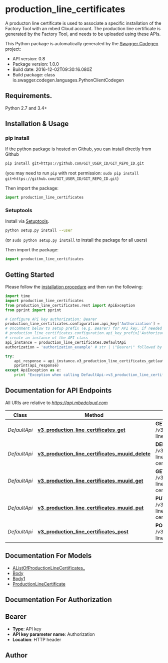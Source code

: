 # production_line_certificates
A producton line certificate is used to associate a specific installation of the Factory Tool with an mbed Cloud account.  The production line certificate is generated by the Factory Tool, and needs to be uploaded using these APIs. 

This Python package is automatically generated by the [Swagger Codegen](https://github.com/swagger-api/swagger-codegen) project:

- API version: 0.8
- Package version: 1.0.0
- Build date: 2016-12-02T09:30:16.080Z
- Build package: class io.swagger.codegen.languages.PythonClientCodegen

## Requirements.

Python 2.7 and 3.4+

## Installation & Usage
### pip install

If the python package is hosted on Github, you can install directly from Github

```sh
pip install git+https://github.com/GIT_USER_ID/GIT_REPO_ID.git
```
(you may need to run `pip` with root permission: `sudo pip install git+https://github.com/GIT_USER_ID/GIT_REPO_ID.git`)

Then import the package:
```python
import production_line_certificates 
```

### Setuptools

Install via [Setuptools](http://pypi.python.org/pypi/setuptools).

```sh
python setup.py install --user
```
(or `sudo python setup.py install` to install the package for all users)

Then import the package:
```python
import production_line_certificates
```

## Getting Started

Please follow the [installation procedure](#installation--usage) and then run the following:

```python
import time
import production_line_certificates
from production_line_certificates.rest import ApiException
from pprint import pprint

# Configure API key authorization: Bearer
production_line_certificates.configuration.api_key['Authorization'] = 'YOUR_API_KEY'
# Uncomment below to setup prefix (e.g. Bearer) for API key, if needed
# production_line_certificates.configuration.api_key_prefix['Authorization'] = 'Bearer'
# create an instance of the API class
api_instance = production_line_certificates.DefaultApi
authorization = 'authorization_example' # str | \"Bearer\" followed by the reference token or API key.

try:
    api_response = api_instance.v3_production_line_certificates_get(authorization)
    pprint(api_response)
except ApiException as e:
    print "Exception when calling DefaultApi->v3_production_line_certificates_get: %s\n" % e

```

## Documentation for API Endpoints

All URIs are relative to *https://api.mbedcloud.com*

Class | Method | HTTP request | Description
------------ | ------------- | ------------- | -------------
*DefaultApi* | [**v3_production_line_certificates_get**](docs/DefaultApi.md#v3_production_line_certificates_get) | **GET** /v3/production-line-certificates | 
*DefaultApi* | [**v3_production_line_certificates_muuid_delete**](docs/DefaultApi.md#v3_production_line_certificates_muuid_delete) | **DELETE** /v3/production-line-certificates/{mUUID} | 
*DefaultApi* | [**v3_production_line_certificates_muuid_get**](docs/DefaultApi.md#v3_production_line_certificates_muuid_get) | **GET** /v3/production-line-certificates/{mUUID} | 
*DefaultApi* | [**v3_production_line_certificates_muuid_put**](docs/DefaultApi.md#v3_production_line_certificates_muuid_put) | **PUT** /v3/production-line-certificates/{mUUID} | 
*DefaultApi* | [**v3_production_line_certificates_post**](docs/DefaultApi.md#v3_production_line_certificates_post) | **POST** /v3/production-line-certificates | 


## Documentation For Models

 - [AListOfProductionLineCertificates_](docs/AListOfProductionLineCertificates_.md)
 - [Body](docs/Body.md)
 - [Body1](docs/Body1.md)
 - [ProductionLineCertificate](docs/ProductionLineCertificate.md)


## Documentation For Authorization


## Bearer

- **Type**: API key
- **API key parameter name**: Authorization
- **Location**: HTTP header


## Author



